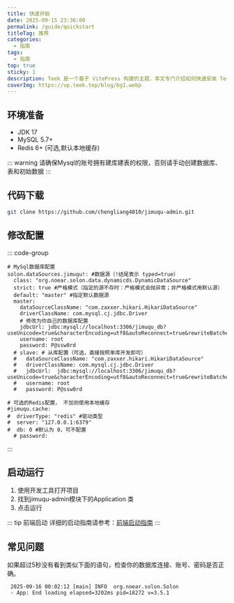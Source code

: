 ```yaml
---
title: 快速开始
date: 2025-09-15 23:36:00
permalink: /guide/quickstart
titleTag: 推荐
categories:
  - 指南
tags:
  - 指南
top: true
sticky: 1
description: Teek 是一个基于 VitePress 构建的主题，本文专门介绍如何快速安装 Teek。
coverImg: https://vp.teek.top/blog/bg1.webp
---
```


## 环境准备

- JDK 17
- MySQL 5.7+
- Redis 6+ (可选,默认本地缓存)

::: warning
请确保Mysql的账号拥有建库建表的权限，否则请手动创建数据库、表和初始数据
:::


## 代码下载

```sh
git clone https://github.com/chengliang4810/jimuqu-admin.git
```

## 修改配置

::: code-group

```yml{9-12} [app-dev.yml]
# MySql数据库配置
solon.dataSources.jimuqu!: #数据源（!结尾表示 typed=true）
  class: "org.noear.solon.data.dynamicds.DynamicDataSource"
  strict: true #严格模式（指定的源不存时：严格模式会抛异常；非严格模式用默认源）
  default: "master" #指定默认数据源
  master:
    dataSourceClassName: "com.zaxxer.hikari.HikariDataSource"
    driverClassName: com.mysql.cj.jdbc.Driver
    # 修改为你自己的数据库配置
    jdbcUrl: jdbc:mysql://localhost:3306/jimuqu_db?useUnicode=true&characterEncoding=utf8&autoReconnect=true&rewriteBatchedStatements=true
    username: root 
    password: P@ssw0rd
  # slave: # 从库配置（可选，直接按照单库开发即可）
  #   dataSourceClassName: "com.zaxxer.hikari.HikariDataSource"
  #   driverClassName: com.mysql.cj.jdbc.Driver
  #   jdbcUrl:  jdbc:mysql://localhost:3306/jimuqu_db?useUnicode=true&characterEncoding=utf8&autoReconnect=true&rewriteBatchedStatements=true
  #   username: root
  #   password: P@ssw0rd

# 可选的Redis配置， 不加则使用本地缓存
#jimuqu.cache:
#  driverType: "redis" #驱动类型
#  server: "127.0.0.1:6379"
#  db: 0 #默认为 0，可不配置
  # password:
```
:::


## 启动运行
1. 使用开发工具打开项目
2. 找到jimuqu-admin模块下的Application 类
3. 点击运行

::: tip 前端启动
详细的启动指南请参考：[前端启动指南](/guide/frontend-startup)
:::

## 常见问题

如果超过5秒没有看到类似下面的语句，检查你的数据库连接、账号、密码是否正确。
```log
 2025-09-16 00:02:12 [main] INFO  org.noear.solon.Solon
 - App: End loading elapsed=3202ms pid=18272 v=3.5.1 
 ```